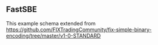 ## FastSBE

This example schema extended from https://github.com/FIXTradingCommunity/fix-simple-binary-encoding/tree/master/v1-0-STANDARD 

